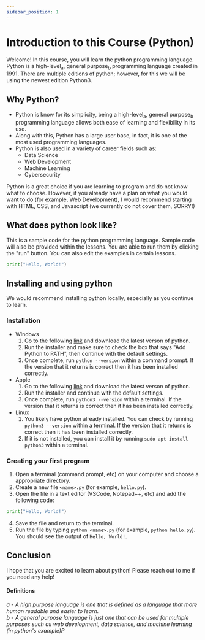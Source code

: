 ```yaml
---
sidebar_position: 1
---
```

# Introduction to this Course (Python)

Welcome! In this course, you will learn the python programming language. Python is a high-level<sub>a</sub>, general purpose<sub>b</sub> programming language created in 1991. There are multiple editions of python; however, for this we will be using the newest edition Python3. 

## Why Python?
- Python is know for its simplicity, being a high-level<sub>a</sub>, general purpose<sub>b</sub> programming language allows both ease of learning and flexibility in its use.
- Along with this, Python has a large user base, in fact, it is one of the most used programming languages.
- Python is also used in a variety of career fields such as:
    - Data Science
    - Web Development
    - Machine Learning
    - Cybersecurity

Python is a great choice if you are learning to program and do not know what to choose. However, if you already have a plan on what you would want to do (for example, Web Development), I would recommend starting with HTML, CSS, and Javascript (we currently do not cover them, SORRY!)

## What does python look like?

This is a sample code for the python programming language. Sample code will also be provided within the lessons. You are able to run them by clicking the "run" button. You can also edit the examples in certain lessons.

```python
print("Hello, World!")
```

<codapi-snippet sandbox="python" init-delay="500" >
</codapi-snippet>

## Installing and using python

We would recommend installing python locally, especially as you continue to learn. 
### Installation

- Windows
    1. Go to the following [link](https://www.python.org/downloads/) and download the latest verson of python.
    2. Run the installer and make sure to check the box that says "Add Python to PATH", then continue with the default settings.
    3. Once complete, run `python --version` within a command prompt. If the version that it returns is correct then it has been installed correctly.
- Apple
    1. Go to the following [link](https://www.python.org/downloads/) and download the latest verson of python.
    2. Run the installer and continue with the default settings.
    3. Once complete, run `python3 --version` within a terminal. If the version that it returns is correct then it has been installed correctly.
- Linux
    1. You likely have python already installed. You can check by running `python3 --version` within a terminal. If the version that it returns is correct then it has been installed correctly.
    2. If it is not installed, you can install it by running `sudo apt install python3` within a terminal.

### Creating your first program
1. Open a terminal (command prompt, etc) on your computer and choose a appropriate directory.
2. Create a new file `<name>.py` (for example, `hello.py`).
3. Open the file in a text editor (VSCode, Notepad++, etc) and add the following code:
```python
print("Hello, World!")
```
4. Save the file and return to the terminal.
5. Run the file by typing `python <name>.py` (for example, `python hello.py`). You should see the output of `Hello, World!`.

## Conclusion

I hope that you are excited to learn about python! Please reach out to me if you need any help!

#### Definitions
<dfn>a - A high purpose language is one that is defined as a language that more human readable and easier to learn.<br/>b - A general purpose language is just one that can be used for multiple purposes such as web development, data science, and machine learning (in python's example)P</dfn>